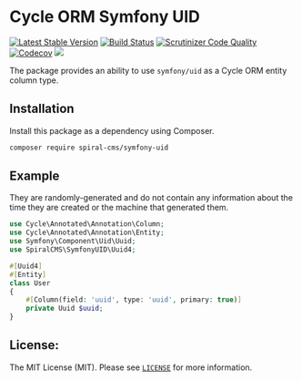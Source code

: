 # Cycle ORM Symfony UID
[![Latest Stable Version](https://poser.pugx.org/spiral-cms/symfony-uid/version)](https://packagist.org/packages/spiral-cms/symfony-uid)
[![Build Status](https://github.com/spiral-cms/symfony-uid/workflows/build/badge.svg)](https://github.com/spiral-cms/symfony-uid/actions)
[![Scrutinizer Code Quality](https://scrutinizer-ci.com/g/spiral-cms/symfony-uid/badges/quality-score.png?b=1.x)](https://scrutinizer-ci.com/g/spiral-cms/symfony-uid/?branch=1.x)
[![Codecov](https://codecov.io/gh/spiral-cms/symfony-uid/graph/badge.svg)](https://codecov.io/gh/spiral-cms/symfony-uid)
<a href="https://discord.gg/TFeEmCs"><img src="https://img.shields.io/badge/discord-chat-magenta.svg"></a>

The package provides an ability to use `symfony/uid` as a Cycle ORM entity column type.

## Installation

Install this package as a dependency using Composer.

```bash
composer require spiral-cms/symfony-uid
```

## Example

They are randomly-generated and do not contain any information about the time they are created or the machine that
generated them.

```php
use Cycle\Annotated\Annotation\Column;
use Cycle\Annotated\Annotation\Entity;
use Symfony\Component\Uid\Uuid;
use SpiralCMS\SymfonyUID\Uuid4;

#[Uuid4]
#[Entity]
class User
{
    #[Column(field: 'uuid', type: 'uuid', primary: true)]
    private Uuid $uuid;
}
```

## License:

The MIT License (MIT). Please see [`LICENSE`](./LICENSE) for more information.

